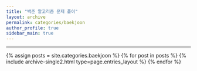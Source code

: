 ```yaml
---
title: "백준 알고리즘 문제 풀이"
layout: archive
permalink: categories/baekjoon
author_profile: true
sidebar_main: true
---
```


<!-- 공백이 포함되어 있는 카테고리 이름의 경우 site.categories.['a b c'] 이런식으로! -->

***

<!--[![Readme Card](https://github-readme-stats.vercel.app/api/pin/?username=ansohxxn&repo=coding-test)](https://github.com/ansohxxn/coding-test)-->

{% assign posts = site.categories.baekjoon %}
{% for post in posts %} {% include archive-single2.html type=page.entries_layout %} {% endfor %}

